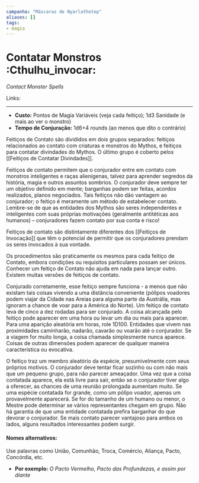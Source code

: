 ```yaml
---
campanha: "Máscaras de Nyarlathotep"
aliases: []
tags: 
- magia
---
```


# Contatar Monstros :Cthulhu_invocar:
_Contact Monster Spells_

Links:

---
-  **Custo:** Pontos de Magia Variáveis (veja cada feitiço); 1d3 Sanidade (e mais ao ver o monstro)
- **Tempo de Conjuração:** 1d6+4 rounds (ao menos que dito o contrário)

Feitiços de Contato são divididos em dois grupos separados: feitiços relacionados ao contato com criaturas e monstros do Mythos, e feitiços para contatar divindades do Mythos. O último grupo é coberto pelos [[Feitiços de Contatar Divindades]].

Feitiços de contato permitem que o conjurador entre em contato com monstros inteligentes e raças alienígenas, talvez para aprender segredos da história, magia e outros assuntos sombrios. O conjurador deve sempre ter um objetivo definido em mente; barganhas podem ser feitas, acordos realizados, planos negociados. Tais feitiços não dão vantagem ao conjurador; o feitiço é meramente um método de estabelecer contato. Lembre-se de que as entidades dos Mythos são seres independentes e inteligentes com suas próprias motivações (geralmente antitéticas aos humanos) – conjuradores fazem contato por sua conta e risco!

Feitiços de contato são distintamente diferentes dos [[Feitiços de Invocação]] que têm o potencial de permitir que os conjuradores prendam os seres invocados à sua vontade.

Os procedimentos são praticamente os mesmos para cada feitiço de Contato, embora condições ou requisitos particulares possam ser únicos. Conhecer um feitiço de Contato não ajuda em nada para lançar outro. Existem muitas versões de feitiços de contato.

Conjurado corretamente, esse feitiço sempre funciona - a menos que não existam tais coisas vivendo a uma distância conveniente (pólipos voadores podem viajar da Cidade nas Areias para alguma parte da Austrália, mas ignoram a chance de voar para a América do Norte). Um feitiço de contato leva de cinco a dez rodadas para ser conjurado. A coisa alcançada pelo feitiço pode aparecer em uma hora ou levar um dia ou mais para aparecer. Para uma aparição aleatória em horas, role 1D100. Entidades que vivem nas proximidades caminharão, nadarão, cavarão ou voarão até o conjurador. Se a viagem for muito longa, a coisa chamada simplesmente nunca aparece. Coisas de outras dimensões podem aparecer de qualquer maneira característica ou evocativa.

O feitiço traz um membro aleatório da espécie, presumivelmente com seus próprios motivos. O conjurador deve tentar ficar sozinho ou com não mais que um pequeno grupo, para não parecer ameaçador. Uma vez que a coisa contatada aparece, ela está livre para sair, então se o conjurador tiver algo a oferecer, as chances de uma reunião prolongada aumentam muito. Se uma espécie contatada for grande, como um pólipo voador, apenas um provavelmente aparecerá. Se for do tamanho de um humano ou menor, o Mestre pode determinar se vários representantes chegam em grupo. Não há garantia de que uma entidade contatada prefira barganhar do que devorar o conjurador. Se mais contato parecer vantajoso para ambos os lados, alguns resultados interessantes podem surgir.

#### **Nomes alternativos:** 
Use palavras como União, Comunhão, Troca, Comércio, Aliança, Pacto, Concórdia, etc. 
- **Por exemplo:** *O Pacto Vermelho, Pacto das Profundezas, e assim por diante*

